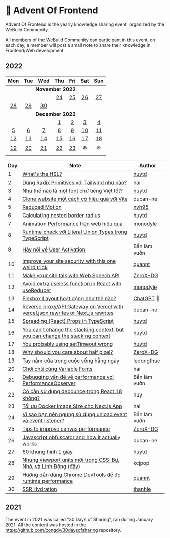 # 🎄 Advent Of Frontend

Advent Of Frontend is the yearly knowledge sharing event, organized by the WeBuild Community.

All members of the WeBuild Community can participant in this event, on each day, a member will post a small note to share their knowledge in Frontend/Web development.

## 2022

<table>
	<thead>
		<tr>
			<th align="center">Mon</th>
			<th align="center">Tue</th>
			<th align="center">Wed</th>
			<th align="center">Thu</th>
			<th align="center">Fri</th>
			<th align="center">Sat</th>
			<th align="center">Sun</th>
		</tr>
	</thead>
	<tbody>
		<tr>
			<td colspan="7" align="center"><b>November 2022</b></td>
		</tr>
		<tr>
			<td align="center"></td>
			<td align="center"></td>
			<td align="center"></td>
			<td align="center"><a href="/2022/day-01.md">24</a></td>
			<td align="center"><a href="/2022/day-02.md">25</a></td>
			<td align="center"><a href="/2022/day-03.md">26</a></td>
			<td align="center"><a href="/2022/day-04.md">27</a></td>
		</tr>
		<tr>
			<td align="center"><a href="/2022/day-05.md">28</a></td>
			<td align="center"><a href="/2022/day-06.md">29</a></td>
			<td align="center"><a href="/2022/day-07.md">30</a></td>
			<td align="center"> </td>
			<td align="center"> </td>
			<td align="center"> </td>
			<td align="center"> </td>
		</tr>
		<tr>
			<td colspan="7" align="center"><b>December 2022</b></td>
		</tr>
		<tr>
			<td align="center"> </td>
			<td align="center"> </td>
			<td align="center"> </td>
			<td align="center"><a href="/2022/day-08.md">1</a></td>
			<td align="center"><a href="/2022/day-09.md">2</a></td>
			<td align="center"><a href="/2022/day-10.md">3</a></td>
			<td align="center"><a href="/2022/day-11.md">4</a></td>
		</tr>
		<tr>
			<td align="center"><a href="/2022/day-12.md">5</a></td>
			<td align="center"><a href="/2022/day-13.md">6</a></td>
			<td align="center"><a href="/2022/day-14.md">7</a></td>
			<td align="center"><a href="/2022/day-15.md">8</a></td>
			<td align="center"><a href="/2022/day-16.md">9</a></td>
			<td align="center"><a href="/2022/day-17.md">10</a></td>
			<td align="center"><a href="/2022/day-18.md">11</a></td>
		</tr>
		<tr>
			<td align="center"><a href="/2022/day-19.md">12</a></td>
			<td align="center"><a href="/2022/day-20.md">13</a></td>
      			<td align="center"><a href="/2022/day-21.md">14</a></td>
			<td align="center"><a href="/2022/day-22.md">15</a></td>
			<td align="center"><a href="/2022/day-23.md">16</a></td>
			<td align="center"><a href="/2022/day-24.md">17</a></td>
      			<td align="center"><a href="/2022/day-25.md">18</a></td>
		</tr>
		<tr>
			<td align="center"><a href="/2022/day-26.md">19</a></td>
			<td align="center"><a href="/2022/day-27.md">20</a></td>
			<td align="center"><a href="/2022/day-28.md">21</a></td>
			<td align="center"><a href="/2022/day-29.md">22</a></td>
			<td align="center"><a href="/2022/day-30.md">23</a></td>
			<td align="center">❄️</td>
			<td align="center">❄️</td>
		</tr>
		<tr>
			<td align="center"></td>
			<td align="center"></td>
			<td align="center"></td>
			<td align="center"></td>
			<td align="center"></td>
			<td align="center"></td>
			<td align="center"></td>
		</tr>
	</tbody>
</table>

| Day | Note                                                                                                 | Author                                     |
| --- | ---------------------------------------------------------------------------------------------------- | ------------------------------------------ |
| 1   | [What's the HSL?](/2022/day-01.md)                                                                   | [huytd](https://huy.rocks)                 |
| 2   | [Dùng Radix Primitives với Tailwind như nào?](/2022/day-02.md)                                       | hai                                        |
| 3   | [Như thế nào là một font chữ tiếng Việt tốt?](/2022/day-03.md)                                       | [huytd](https://huy.rocks)                 |
| 4   | [Clone website một cách có hiệu quả với Vite](/2022/day-04.md)                                       | ducan-ne                                   |
| 5   | [Reduced Motion](/2022/day-05.md)                                                                    | [nvh95](https://github.com/nvh95)          |
| 6   | [Calculating nested border radius](/2022/day-06.md)                                                  | [huytd](https://huy.rocks)                 |
| 7   | [Animation Performance trên web hiệu quả](/2022/day-07.md)                                           | [monodyle](https://github.com/monodyle)    |
| 8   | [Runtime check với Literal Union Types trong TypeScript](/2022/day-08.md)                            | [huytd](https://huy.rocks)                 |
| 9   | [Hãy nói về User Activation](/2022/day-09.md)                                                        | Bần làm vườn                               |
| 10  | [Improve your site security with this one weird trick](/2022/day-10.md)                              | [quannt](https://quannt.xyz/)              |
| 11  | [Make your site talk with Web Speech API](/2022/day-11.md)                                           | [ZeroX-DG](https://viethung.space/)        |
| 12  | [Avoid extra useless function in React with useReducer](/2022/day-12.md)                             | [monodyle](https://github.com/monodyle)    |
| 13  | [Flexbox Layout hoạt động như thế nào?](/2022/day-13.md)                                             | [ChatGPT](https://chat.openai.com/chat) 🤖 |
| 14  | [Reverse proxy/API Gateway on Vercel with vercel.json rewrites or Next.js rewrites](/2022/day-14.md) | ducan-ne                                   |
| 15  | [Spreading (React) Props in TypeScript](/2022/day-15.md)                                             | [huytd](https://huy.rocks)                 |
| 16  | [You can’t change the stacking context, but you can change the stacking context](/2022/day-16.md)    | [huytd](https://huy.rocks)                 |
| 17  | [You probably using setTimeout wrong](/2022/day-17.md)                                               | [huytd](https://huy.rocks)                 |
| 18  | [Why should you care about half pixel?](/2022/day-18.md)                                             | [ZeroX-DG](https://viethung.space/)        |
| 19  | [Tay nắm cửa trong cuộc sống hằng ngày](/2022/day-19.md)                                             | [ledongthuc](https://thuc.space/)          |
| 20  | [Chơi chữ cùng Variable Fonts](/2022/day-20.md)                                                      | hai                                        |
| 21  | [Debugging vấn đề về performance với PerformanceObserver](/2022/day-21.md)                           | Bần làm vườn                               |
| 22  | [Có cần sử dụng debounce trong React 18 không?](/2022/day-22.md)                                     | huy                                        |
| 23  | [Tối ưu Docker Image Size cho Next.js App](/2022/day-23.md)                                          | hai                                        |
| 24  | [Vì sao bạn nên ngưng sử dụng unload event và event listener?](/2022/day-24.md)                      | Bần làm vườn                               |
| 25  | [Tips to improve canvas performance](/2022/day-25.md)                                                | [ZeroX-DG](https://viethung.space/)        |
| 26  | [Javascript obfuscator and how it actually works](/2022/day-26.md)                                   | ducan-ne                                   |
| 27  | [60 khung hình 1 giây](/2022/day-27.md)                                                              | [huytd](https://huy.rocks)                 |
| 28  | [Những viewport units mới trong CSS: Bự, Nhỏ, và Linh Động (đậy)](/2022/day-28.md)                   | kcjpop                                     |
| 29  | [Hướng dẫn dùng Chrome DevTools để đo runtime performance](/2022/day-29.md)                          | [quannt](https://quannt.xyz/)              |
| 30  | [SSR Hydration](/2022/day-30.md)                                                                     | [thanhle](https://thanhle.blog/)           |

## 2021

The event in 2021 was called "30 Days of Sharing", ran during January 2021. All the content was hosted in the https://github.com/congdv/30daysofsharing repository.
